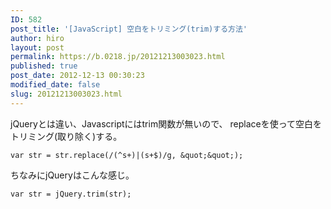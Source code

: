 ```yaml
---
ID: 582
post_title: '[JavaScript] 空白をトリミング(trim)する方法'
author: hiro
layout: post
permalink: https://b.0218.jp/20121213003023.html
published: true
post_date: 2012-12-13 00:30:23
modified_date: false
slug: 20121213003023.html
---
```

jQueryとは違い、Javascriptにはtrim関数が無いので、
replaceを使って空白をトリミング(取り除く)する。

```language-js
var str = str.replace(/(^s+)|(s+$)/g, &quot;&quot;);
```

ちなみにjQueryはこんな感じ。
```language-js
var str = jQuery.trim(str);
```
